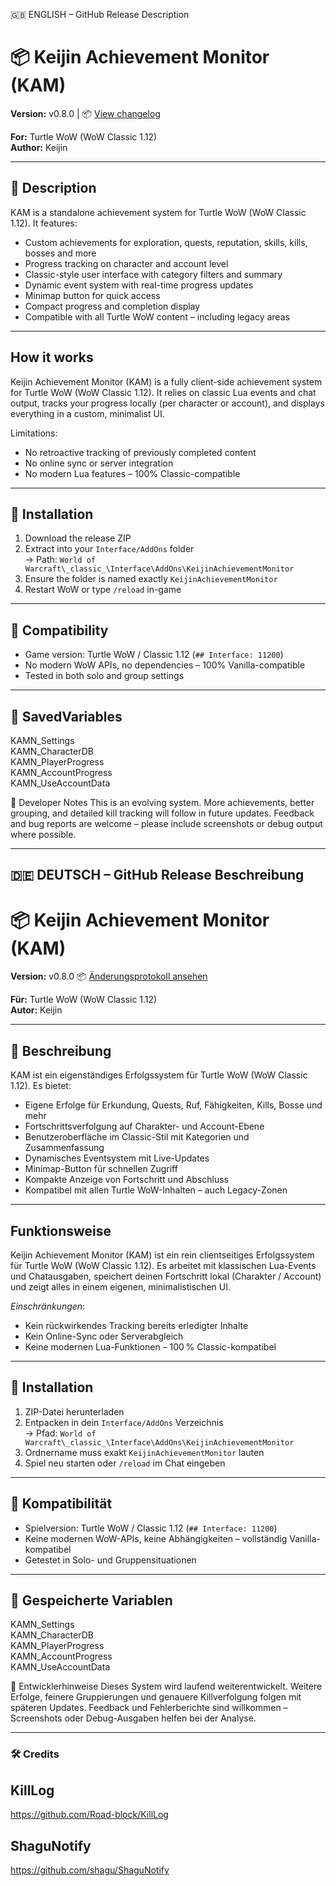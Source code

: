 🇬🇧 ENGLISH – GitHub Release Description

# 📦 Keijin Achievement Monitor (KAM)
**Version:** v0.8.0 | 
📦 [View changelog](Changelog.md)

**For:** Turtle WoW (WoW Classic 1.12)  
**Author:** Keijin  

---

## 📘 Description
KAM is a standalone achievement system for Turtle WoW (WoW Classic 1.12). 
It features:
- Custom achievements for exploration, quests, reputation, skills, kills, bosses and more
- Progress tracking on character and account level
- Classic-style user interface with category filters and summary
- Dynamic event system with real-time progress updates
- Minimap button for quick access
- Compact progress and completion display
- Compatible with all Turtle WoW content – including legacy areas

---

## How it works
Keijin Achievement Monitor (KAM) is a fully client-side achievement system for Turtle WoW (WoW Classic 1.12).
It relies on classic Lua events and chat output, tracks your progress locally (per character or account), and displays everything in a custom, minimalist UI.

Limitations:
- No retroactive tracking of previously completed content
- No online sync or server integration
- No modern Lua features – 100% Classic-compatible

---

## 🧰 Installation
1. Download the release ZIP
2. Extract into your `Interface/AddOns` folder  
   → Path: `World of Warcraft\_classic_\Interface\AddOns\KeijinAchievementMonitor`
3. Ensure the folder is named exactly `KeijinAchievementMonitor`
4. Restart WoW or type `/reload` in-game

---

## 🔧 Compatibility
- Game version: Turtle WoW / Classic 1.12 (`## Interface: 11200`)
- No modern WoW APIs, no dependencies – 100% Vanilla-compatible
- Tested in both solo and group settings

---

## 💾 SavedVariables
KAMN_Settings  
KAMN_CharacterDB  
KAMN_PlayerProgress  
KAMN_AccountProgress  
KAMN_UseAccountData


🧠 Developer Notes
This is an evolving system.
More achievements, better grouping, and detailed kill tracking will follow in future updates.
Feedback and bug reports are welcome – please include screenshots or debug output where possible.


---

## 🇩🇪 DEUTSCH – GitHub Release Beschreibung

# 📦 Keijin Achievement Monitor (KAM)
**Version:** v0.8.0 
📦 [Änderungsprotokoll ansehen](Changelog.md)

**Für:** Turtle WoW (WoW Classic 1.12)  
**Autor:** Keijin  

---

## 📘 Beschreibung
KAM ist ein eigenständiges Erfolgssystem für Turtle WoW (WoW Classic 1.12). 
Es bietet:
- Eigene Erfolge für Erkundung, Quests, Ruf, Fähigkeiten, Kills, Bosse und mehr
- Fortschrittsverfolgung auf Charakter- und Account-Ebene
- Benutzeroberfläche im Classic-Stil mit Kategorien und Zusammenfassung
- Dynamisches Eventsystem mit Live-Updates
- Minimap-Button für schnellen Zugriff
- Kompakte Anzeige von Fortschritt und Abschluss
- Kompatibel mit allen Turtle WoW-Inhalten – auch Legacy-Zonen

---
## Funktionsweise
Keijin Achievement Monitor (KAM) ist ein rein clientseitiges Erfolgssystem für Turtle WoW (WoW Classic 1.12).
Es arbeitet mit klassischen Lua-Events und Chatausgaben, speichert deinen Fortschritt lokal (Charakter / Account) und zeigt alles in einem eigenen, minimalistischen UI.

*Einschränkungen*:
- Kein rückwirkendes Tracking bereits erledigter Inhalte
- Kein Online-Sync oder Serverabgleich
- Keine modernen Lua-Funktionen – 100 % Classic-kompatibel
---
## 🧰 Installation
1. ZIP-Datei herunterladen
2. Entpacken in dein `Interface/AddOns` Verzeichnis  
   → Pfad: `World of Warcraft\_classic_\Interface\AddOns\KeijinAchievementMonitor`
3. Ordnername muss exakt `KeijinAchievementMonitor` lauten
4. Spiel neu starten oder `/reload` im Chat eingeben

---

## 🔧 Kompatibilität
- Spielversion: Turtle WoW / Classic 1.12 (`## Interface: 11200`)
- Keine modernen WoW-APIs, keine Abhängigkeiten – vollständig Vanilla-kompatibel
- Getestet in Solo- und Gruppensituationen

---

## 💾 Gespeicherte Variablen
KAMN_Settings  
KAMN_CharacterDB  
KAMN_PlayerProgress  
KAMN_AccountProgress  
KAMN_UseAccountData

🧠 Entwicklerhinweise
Dieses System wird laufend weiterentwickelt.
Weitere Erfolge, feinere Gruppierungen und genauere Killverfolgung folgen mit späteren Updates.
Feedback und Fehlerberichte sind willkommen – Screenshots oder Debug-Ausgaben helfen bei der Analyse.

---
### 🛠 Credits

## KillLog
https://github.com/Road-block/KillLog

## ShaguNotify
https://github.com/shagu/ShaguNotify
